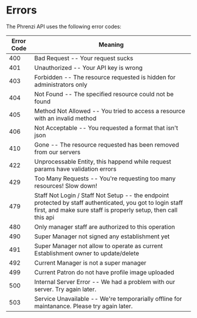 # Errors

The Phrenzi API uses the following error codes:

Error Code | Meaning
---------- | -------
400 | Bad Request -- Your request sucks
401 | Unauthorized -- Your API key is wrong
403 | Forbidden -- The resource requested is hidden for administrators only
404 | Not Found -- The specified resource could not be found
405 | Method Not Allowed -- You tried to access a resource with an invalid method
406 | Not Acceptable -- You requested a format that isn't json
410 | Gone -- The resource requested has been removed from our servers
422 | Unprocessable Entity, this happend while request params have validation errors
429 | Too Many Requests -- You're requesting too many resources! Slow down!
479 | Staff Not Login / Staff Not Setup -- the endpoint protected by staff authenticated, you got to login staff first, and make sure staff is properly setup, then call this api
480 | Only manager staff are authorized to this operation
490 | Super Manager not signed any establishment yet
491 | Super Manager not allow to operate as current Establishment owner to update/delete
492 | Current Manager is not a super manager
499 | Current Patron do not have profile image uploaded
500 | Internal Server Error -- We had a problem with our server. Try again later.
503 | Service Unavailable -- We're temporarially offline for maintanance. Please try again later.
